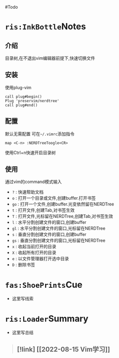 
#Todo

# `ris:InkBottle`Notes
## 介绍
目录树,在不退出vim编辑器前提下,快速切换文件

## 安装
使用plug-vim
```
call plug#begin()
Plug 'preservim/nerdtree'
call plug#end()
```

## 配置
默认无需配置
可在`~/.vimrc`添加指令
```
map <C-n> :NERDTreeToogle<CR>
```
使用Ctrl+n快速开启目录树

## 使用
通过vim的command模式输入
- `?` : 快速帮助文档
- `o` : 打开一个目录或文件,创建buffer.打开书签
- `go` : 打开一个文件,创建buffer.光变依然留在NERDTree
- `t` : 打开文件,创建Tab,对书签生效
- `T` : 打开文件,光标留在NERDTree,创建Tab,对书签生效
- `l` : 水平分割创建文件的窗口,创建buffer
- `gl` : 水平分割创建文件的窗口,光标留在NERDTree
- `s` : 垂直分割创建文件的窗口,创建buffer
- `gs` : 垂直分割创建文件的窗口,光标留在NERDTree
- `x` : 收起当前打开的目录
- `X` : 收起所有打开的目录
- `e` : 以文件管理器打开选中目录
- `D` : 删除书签

# `fas:ShoePrints`Cue
- 这里写线索

# `ris:Loader`Summary
- 这里写总结

>[!link]
> [[2022-08-15 Vim学习]]
>- 
